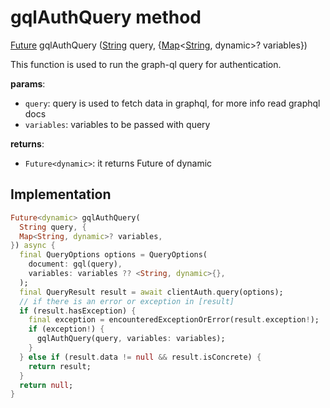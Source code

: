


# gqlAuthQuery method








[Future](https://api.flutter.dev/flutter/dart-async/Future-class.html) gqlAuthQuery
([String](https://api.flutter.dev/flutter/dart-core/String-class.html) query, {[Map](https://api.flutter.dev/flutter/dart-core/Map-class.html)&lt;[String](https://api.flutter.dev/flutter/dart-core/String-class.html), dynamic>? variables})





<p>This function is used to run the graph-ql query for authentication.</p>
<p><strong>params</strong>:</p>
<ul>
<li><code>query</code>: query is used to fetch data in graphql, for more info read graphql docs</li>
<li><code>variables</code>: variables to be passed with query</li>
</ul>
<p><strong>returns</strong>:</p>
<ul>
<li><code>Future&lt;dynamic&gt;</code>: it returns Future of dynamic</li>
</ul>



## Implementation

```dart
Future<dynamic> gqlAuthQuery(
  String query, {
  Map<String, dynamic>? variables,
}) async {
  final QueryOptions options = QueryOptions(
    document: gql(query),
    variables: variables ?? <String, dynamic>{},
  );
  final QueryResult result = await clientAuth.query(options);
  // if there is an error or exception in [result]
  if (result.hasException) {
    final exception = encounteredExceptionOrError(result.exception!);
    if (exception!) {
      gqlAuthQuery(query, variables: variables);
    }
  } else if (result.data != null && result.isConcrete) {
    return result;
  }
  return null;
}
```







